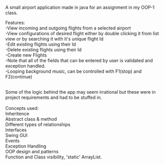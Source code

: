 A small airport application made in java for an assignment in my OOP-1 class.


Features:<br>
-View incoming and outgoing flights from a selected airport<br>
-View configurations of desired flight either by double clicking it from list view or by searching it with it's unique flight Id<br>
-Edit existing flights using their Id<br>
-Delete existing flights using their Id<br>
-Create new Flights<br>
-Note that all of the fields that can be entered by user is validated and exception handled.<br>
-Looping background music, can be controlled with F1(stop) and F2(continue)<br><br>

Some of the logic behind the app may seem irrational but these were in project requirements and had to be stuffed in.<br><br>
Concepts used:<br>
Inheritence<br>
Abstract class & method<br>
Different types of relationships<br>
Interfaces<br>
Swing GUI<br>
Events<br>
Exception Handling<br>
OOP design and patterns<br>
Function and Class visibility, 'static'
ArrayList.

